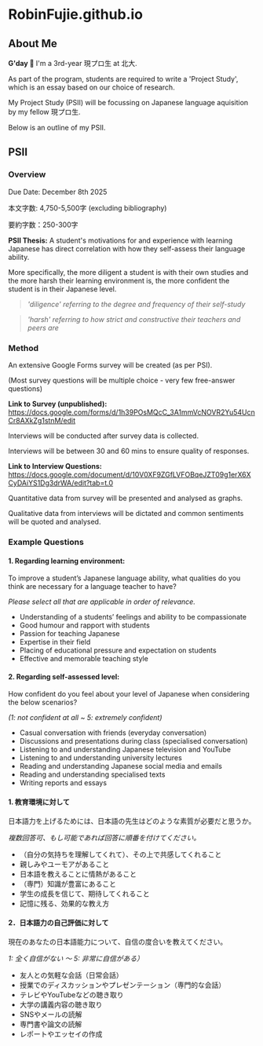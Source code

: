 # RobinFujie.github.io

## About Me
**G'day 👋**
I'm a 3rd-year 現プロ生 at 北大. 

As part of the program, students are required to write a 'Project Study', which is an essay based on our choice of research.

My Project Study (PSII) will be focussing on Japanese language aquisition by my fellow 現プロ生.

Below is an outline of my PSII.

## PSII
### Overview
Due Date: December 8th 2025

本文字数: 4,750-5,500字 (excluding bibliography)

要約字数：250-300字

**PSII Thesis:** A student's motivations for and experience with learning Japanese has direct correlation with how they self-assess their language ability.

  More specifically, the more diligent a student is with their own studies and the more harsh their learning environment is, the more confident the student is in their Japanese level.

> *'diligence' referring to the degree and frequency of their self-study*

> *'harsh' referring to how strict and constructive their teachers and peers are*


### Method
An extensive Google Forms survey will be created (as per PSI).

(Most survey questions will be multiple choice - very few free-answer questions)

**Link to Survey (unpublished):** https://docs.google.com/forms/d/1h39POsMQcC_3A1mmVcNOVR2Yu54UcnCr8AXkZg1stnM/edit 

Interviews will be conducted after survey data is collected.

Interviews will be between 30 and 60 mins to ensure quality of responses.

**Link to Interview Questions:**
https://docs.google.com/document/d/10V0XF9ZGfLVFOBqeJZT09g1erX6XCyDAiYS1Dg3drWA/edit?tab=t.0

Quantitative data from survey will be presented and analysed as graphs.

Qualitative data from interviews will be dictated and common sentiments will be quoted and analysed. 

### Example Questions
#### **1. Regarding learning environment:**
     
To improve a student’s Japanese language ability, what qualities do you think are necessary for a language teacher to have?

*Please select all that are applicable in order of relevance.*
  
- Understanding of a students’ feelings and ability to be compassionate
- Good humour and rapport with students 
- Passion for teaching Japanese
- Expertise in their field
- Placing of educational pressure and expectation on students
- Effective and memorable teaching style

#### **2. Regarding self-assessed level:**
     
How confident do you feel about your level of Japanese when considering the below scenarios?

*(1: not confident at all ~ 5: extremely confident)*
  
- Casual conversation with friends (everyday conversation)
- Discussions and presentations during class (specialised conversation)
- Listening to and understanding Japanese television and YouTube
- Listening to and understanding university lectures
- Reading and understanding Japanese social media and emails
- Reading and understanding specialised texts
- Writing reports and essays

#### **1. 教育環境に対して**

日本語力を上げるためには、日本語の先生はどのような素質が必要だと思うか。

*複数回答可、もし可能であれば回答に順番を付けてください。*

- （自分の気持ちを理解してくれて）、その上で共感してくれること
- 親しみやユーモアがあること
- 日本語を教えることに情熱があること
- （専門）知識が豊富にあること
- 学生の成長を信じて、期待してくれること
- 記憶に残る、効果的な教え方

#### **2．日本語力の自己評価に対して**

現在のあなたの日本語能力について、自信の度合いを教えてください。

*1: 全く自信がない ～ 5: 非常に自信がある）*

- 友人との気軽な会話（日常会話）
- 授業でのディスカッションやプレゼンテーション（専門的な会話）
- テレビやYouTubeなどの聴き取り
- 大学の講義内容の聴き取り
- SNSやメールの読解
- 専門書や論文の読解
- レポートやエッセイの作成


